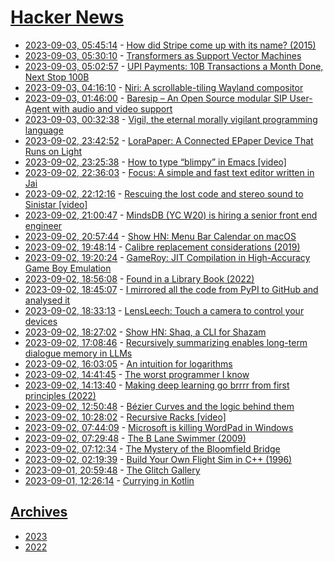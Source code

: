 # [Hacker News](https://kherrick.github.io/hacker-news/)

* [2023-09-03, 05:45:14](https://news.ycombinator.com/item?id=37368022) - [How did Stripe come up with its name? (2015)](https://www.quora.com/How-did-Stripe-come-up-with-its-name)
* [2023-09-03, 05:30:10](https://news.ycombinator.com/item?id=37367951) - [Transformers as Support Vector Machines](https://arxiv.org/abs/2308.16898)
* [2023-09-03, 05:02:57](https://news.ycombinator.com/item?id=37367855) - [UPI Payments: 10B Transactions a Month Done, Next Stop 100B](https://www.bqprime.com/business/upi-payments-10-billion-transactions-a-month-done-next-stop-100-billion)
* [2023-09-03, 04:16:10](https://news.ycombinator.com/item?id=37367687) - [Niri: A scrollable-tiling Wayland compositor](https://github.com/YaLTeR/niri)
* [2023-09-03, 01:46:00](https://news.ycombinator.com/item?id=37367013) - [Baresip – An Open Source modular SIP User-Agent with audio and video support](https://github.com/baresip/baresip)
* [2023-09-03, 00:32:38](https://news.ycombinator.com/item?id=37366678) - [Vigil, the eternal morally vigilant programming language](https://github.com/munificent/vigil)
* [2023-09-02, 23:42:52](https://news.ycombinator.com/item?id=37366423) - [LoraPaper: A Connected EPaper Device That Runs on Light](https://github.com/RobPo/lorapaper)
* [2023-09-02, 23:25:38](https://news.ycombinator.com/item?id=37366341) - [How to type “blimpy” in Emacs [video]](https://www.youtube.com/watch?v=2VOnKMJqIL0)
* [2023-09-02, 22:36:03](https://news.ycombinator.com/item?id=37366099) - [Focus: A simple and fast text editor written in Jai](https://github.com/focus-editor/focus)
* [2023-09-02, 22:12:16](https://news.ycombinator.com/item?id=37365968) - [Rescuing the lost code and stereo sound to Sinistar [video]](https://www.youtube.com/watch?v=ZRDdKZ7V54I)
* [2023-09-02, 21:00:47](https://news.ycombinator.com/item?id=37365485) - [MindsDB (YC W20) is hiring a senior front end engineer](https://www.ycombinator.com/companies/mindsdb/jobs/wnUfBhO-senior-frontend-engineer)
* [2023-09-02, 20:57:44](https://news.ycombinator.com/item?id=37365468) - [Show HN: Menu Bar Calendar on macOS](https://sindresorhus.com/menu-bar-calendar)
* [2023-09-02, 19:48:14](https://news.ycombinator.com/item?id=37364885) - [Calibre replacement considerations (2019)](https://anarc.at/software/desktop/calibre/)
* [2023-09-02, 19:20:24](https://news.ycombinator.com/item?id=37364624) - [GameRoy: JIT Compilation in High-Accuracy Game Boy Emulation](https://rodrigodd.github.io/2023/09/02/gameroy-jit.html)
* [2023-09-02, 18:56:08](https://news.ycombinator.com/item?id=37364388) - [Found in a Library Book (2022)](https://oaklandlibrary.org/found-in-a-library-book/)
* [2023-09-02, 18:45:07](https://news.ycombinator.com/item?id=37364290) - [I mirrored all the code from PyPI to GitHub and analysed it](https://py-code.org/stats)
* [2023-09-02, 18:33:13](https://news.ycombinator.com/item?id=37364181) - [LensLeech: Touch a camera to control your devices](https://volzo.de/thing/lensleech/)
* [2023-09-02, 18:27:02](https://news.ycombinator.com/item?id=37364124) - [Show HN: Shaq, a CLI for Shazam](https://blog.yossarian.net/2023/07/27/Introducing-shaq-a-CLI-for-shazam)
* [2023-09-02, 17:08:46](https://news.ycombinator.com/item?id=37363362) - [Recursively summarizing enables long-term dialogue memory in LLMs](https://arxiv.org/abs/2308.15022)
* [2023-09-02, 16:03:05](https://news.ycombinator.com/item?id=37362740) - [An intuition for logarithms](https://thasso.xyz/2023/09/02/an-intuition-for-logarithms/)
* [2023-09-02, 14:41:45](https://news.ycombinator.com/item?id=37361947) - [The worst programmer I know](https://dannorth.net/2023/09/02/the-worst-programmer/)
* [2023-09-02, 14:13:40](https://news.ycombinator.com/item?id=37361711) - [Making deep learning go brrrr from first principles (2022)](https://horace.io/brrr_intro.html)
* [2023-09-02, 12:50:48](https://news.ycombinator.com/item?id=37361053) - [Bézier Curves and the logic behind them](https://blog.richardekwonye.com/bezier-curves)
* [2023-09-02, 10:28:02](https://news.ycombinator.com/item?id=37360186) - [Recursive Racks [video]](https://www.youtube.com/watch?v=ckrrQTkTqIo)
* [2023-09-02, 07:44:09](https://news.ycombinator.com/item?id=37359310) - [Microsoft is killing WordPad in Windows](https://www.bleepingcomputer.com/news/microsoft/microsoft-is-killing-wordpad-in-windows-after-28-years/)
* [2023-09-02, 07:29:48](https://news.ycombinator.com/item?id=37359250) - [The B Lane Swimmer (2009)](https://holly.witteman.ca/the-b-lane-swimmer/)
* [2023-09-02, 07:12:34](https://news.ycombinator.com/item?id=37359193) - [The Mystery of the Bloomfield Bridge](https://tylervigen.com/the-mystery-of-the-bloomfield-bridge)
* [2023-09-02, 02:19:39](https://news.ycombinator.com/item?id=37358063) - [Build Your Own Flight Sim in C++ (1996)](https://archive.org/details/build-your-own-flight-sim-in-c-dos-game-dev-michael-radtke-chris-lampton)
* [2023-09-01, 20:59:48](https://news.ycombinator.com/item?id=37356119) - [The Glitch Gallery](https://glitchgallery.org/)
* [2023-09-01, 12:26:14](https://news.ycombinator.com/item?id=37349906) - [Currying in Kotlin](https://towardsdev.com/currying-in-kotlin-9be88bcc930d)

## [Archives](archives/index.md)

* [2023](archives/2023/index.md)
* [2022](archives/2022/index.md)
